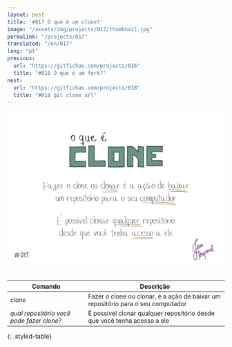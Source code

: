 ```yaml
---
layout: post
title: '#017 O que é um clone?'
image: "/assets/img/projects/017/thumbnail.jpg"
permalink: "/projects/017"
translated: "/en/017"
lang: "pt"
previous:
  url: "https://gitfichas.com/projects/016"
  title: "#016 O que é um fork?"
next:
  url: "https://gitfichas.com/projects/018"
  title: "#018 git clone url"
---
```


<img alt="Fazer um clone ou clonar um projeto é a mesma coisa que baixar o projeto para o seu computador" src="/assets/img/projects/017/full.jpg"><br><br>

| Comando | Descrição |
|---------|-------------|
| _clone_ | Fazer o clone ou clonar, é a ação de baixar um repositório para o seu computador |
| _qual repositório você pode fazer clone?_ | É possível clonar qualquer repositório desde que você tenha acesso a ele |
{: .styled-table}
